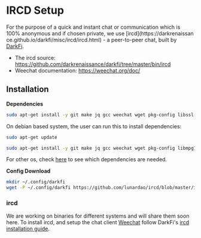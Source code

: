 # IRCD Setup

For the purpose of a quick and instant chat or communication which is 100% anonymous and if chosen private, we use [ircd](https://darkrenaissan    ce.github.io/darkfi/misc/ircd/ircd.html) - a peer-to-peer chat, built by [DarkFi](https://dark.fi). 

* The ircd source: https://github.com/darkrenaissance/darkfi/tree/master/bin/ircd
* Weechat documentation: https://weechat.org/doc/

## Installation

**Dependencies**

```sh
sudo apt-get install -y git make jq gcc weechat wget pkg-config libssl-dev
```
On debian based system, the user can run this to install dependencies:

```sh
sudo apt-get update
```
```sh
sudo apt-get install -y git make jq gcc weechat wget pkg-config libmpg123-dev
```
For other os, check [here](https://darkrenaissance.github.io/darkfi/index.html) to see which dependencies are needed. 

**Config Download**

```sh
mkdir ~/.config/darkfi
wget -P ~/.config/darkfi https://github.com/lunardao/ircd/blob/master/ircd_config.toml 
```

### ircd

We are working on binaries for different systems and will share them soon here. To install ircd, and setup the chat client [Weechat](https://weechat.org/files/doc/stable/weechat_user.en.html) follow DarkFi's [ircd installation guide](https://darkrenaissance.github.io/darkfi/misc/ircd/ircd.html).

